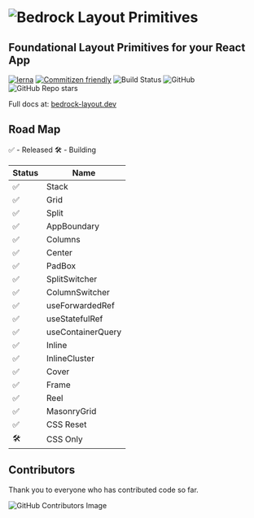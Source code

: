 # ![Bedrock Layout Primitives](https://user-images.githubusercontent.com/5460770/77477816-8df68000-6de2-11ea-83be-9f12c8de7f0d.png)

## Foundational Layout Primitives for your React App

[![lerna](https://img.shields.io/badge/maintained%20with-lerna-cc00ff.svg)](https://lerna.js.org/)
[![Commitizen friendly](https://img.shields.io/badge/commitizen-friendly-brightgreen.svg)](http://commitizen.github.io/cz-cli/)
![Build Status](https://github.com/Bedrock-Layouts/Bedrock/actions/workflows/verify.yml/badge.svg)
![GitHub](https://img.shields.io/github/license/Bedrock-Layouts/Bedrock)
![GitHub Repo stars](https://img.shields.io/github/stars/Bedrock-Layouts/Bedrock?style=social)

Full docs at: [bedrock-layout.dev](https://bedrock-layout.dev/)

## Road Map

✅ - Released
🛠 - Building

| Status | Name              |
| ------ | ----------------- |
| ✅     | Stack             |
| ✅     | Grid              |
| ✅     | Split             |
| ✅     | AppBoundary       |
| ✅     | Columns           |
| ✅     | Center            |
| ✅     | PadBox            |
| ✅     | SplitSwitcher     |
| ✅     | ColumnSwitcher    |
| ✅     | useForwardedRef   |
| ✅     | useStatefulRef    |
| ✅     | useContainerQuery |
| ✅     | Inline            |
| ✅     | InlineCluster     |
| ✅     | Cover             |
| ✅     | Frame             |
| ✅     | Reel              |
| ✅     | MasonryGrid       |
| ✅     | CSS Reset         |
| 🛠      | CSS Only          |

## Contributors

Thank you to everyone who has contributed code so far.

![GitHub Contributors Image](https://contrib.rocks/image?repo=Bedrock-Layouts/Bedrock)
